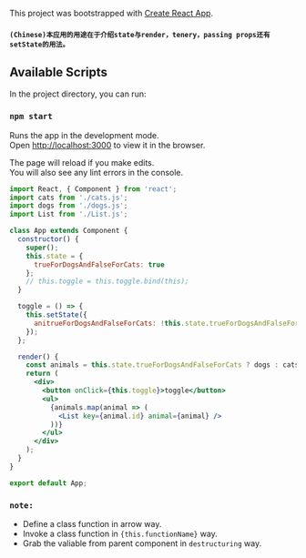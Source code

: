 This project was bootstrapped with [Create React App](https://github.com/facebook/create-react-app).
#### `(Chinese)本应用的用途在于介绍state与render，tenery，passing props还有setState的用法。`

## Available Scripts

In the project directory, you can run:

### `npm start`

Runs the app in the development mode.<br>
Open [http://localhost:3000](http://localhost:3000) to view it in the browser.

The page will reload if you make edits.<br>
You will also see any lint errors in the console.

```jsx
import React, { Component } from 'react';
import cats from './cats.js';
import dogs from './dogs.js';
import List from './List.js';

class App extends Component {
  constructor() {
    super();
    this.state = {
      trueForDogsAndFalseForCats: true
    };
    // this.toggle = this.toggle.bind(this);
  }

  toggle = () => {
    this.setState({
      anitrueForDogsAndFalseForCats: !this.state.trueForDogsAndFalseForCats
    });
  };

  render() {
    const animals = this.state.trueForDogsAndFalseForCats ? dogs : cats;
    return (
      <div>
        <button onClick={this.toggle}>toggle</button>
        <ul>
          {animals.map(animal => (
            <List key={animal.id} animal={animal} />
          ))}
        </ul>
      </div>
    );
  }
}

export default App;
```

### `note:`

- Define a class function in arrow way.
- Invoke a class function in `{this.functionName}` way.
- Grab the valiable from parent component in `destructuring` way.
